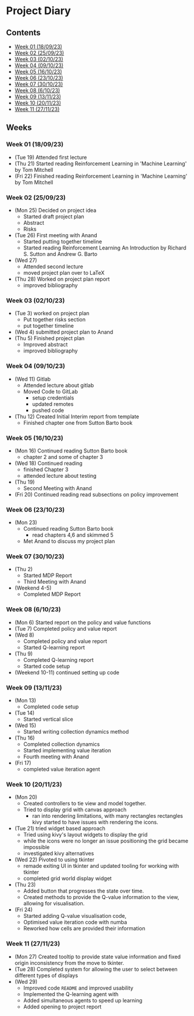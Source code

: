 <!-- omit in toc -->
# Project Diary

<!-- omit in toc -->
## Contents
- [Week 01 (18/09/23)](#week-01-180923)
- [Week 02 (25/09/23)](#week-02-250923)
- [Week 03 (02/10/23)](#week-03-021023)
- [Week 04 (09/10/23)](#week-04-091023)
- [Week 05 (16/10/23)](#week-05-161023)
- [Week 06 (23/10/23)](#week-06-231023)
- [Week 07 (30/10/23)](#week-07-301023)
- [Week 08 (6/10/23)](#week-08-61023)
- [Week 09 (13/11/23)](#week-09-131123)
- [Week 10 (20/11/23)](#week-10-201123)
- [Week 11 (27/11/23)](#week-11-271123)

<!-- omit in toc -->
## Weeks

### Week 01 (18/09/23)

 - (Tue 19) Attended first lecture 
 - (Thu 21) Started reading Reinforcement Learning in 'Machine Learning' by Tom Mitchell
 - (Fri 22) Finished reading Reinforcement Learning in 'Machine Learning' by Tom Mitchell

### Week 02 (25/09/23)

 - (Mon 25) Decided on project idea 
   - Started draft project plan 
   -  Abstract
   -  Risks
-  (Tue 26) First meeting with Anand
   - Started putting together timeline
   - Started reading Reinforcement Learning An Introduction by Richard S. Sutton and Andrew G. Barto
 - (Wed 27) 
   - Attended second lecture
   - moved project plan over to LaTeX
 - (Thu 28) Worked on project plan report 
   - improved bibliography

### Week 03 (02/10/23)

 - (Tue 3) worked on project plan
   - Put together risks section 
   - put together timeline 
 - (Wed 4) submitted project plan to Anand
 - (Thu 5) Finished project plan
   - Improved abstract
   - improved bibliography

### Week 04 (09/10/23)

 - (Wed 11) Gitlab
   - Attended lecture about gitlab
   - Moved Code to GitLab 
     - setup credentials
     - updated remotes
     - pushed code
 - (Thu 12) Created Initial Interim report from template
   - Finished chapter one from Sutton Barto book

### Week 05 (16/10/23)

 - (Mon 16) Continued reading Sutton Barto book
   - chapter 2 and some of chapter 3
 - (Wed 18) Continued reading
   - finished Chapter 3
   - attended lecture about testing
 - (Thu 19)
   - Second Meeting with Anand
 - (Fri 20) Continued reading read subsections on policy improvement

### Week 06 (23/10/23)

 - (Mon 23) 
   - Continued reading Sutton Barto book
     - read chapters 4,6 and skimmed 5
   - Met Anand to discuss my project plan

### Week 07 (30/10/23)

 - (Thu 2) 
   - Started MDP Report
   - Third Meeting with Anand
 - (Weekend 4-5)
   - Completed MDP Report

### Week 08 (6/10/23)

 - (Mon 6) Started report on the policy and value functions
 - (Tue 7) Completed policy and value report
 - (Wed 8) 
   - Completed policy and value report
   - Started Q-learning report
 - (Thu 9) 
   - Completed Q-learning report
   - Started code setup
 - (Weekend 10-11) continued setting up code

### Week 09 (13/11/23)

 - (Mon 13) 
   - Completed code setup 
 - (Tue 14) 
   - Started vertical slice
 - (Wed 15)
   - Started writing collection dynamics method
 - (Thu 16)
   - Completed collection dynamics
   - Started implementing value iteration
   - Fourth meeting with Anand
 - (Fri 17)
   - completed value iteration agent

### Week 10 (20/11/23)

 - (Mon 20) 
   - Created controllers to tie view and model together.
   - Tried to display grid with canvas approach
     - ran into rendering limitations, with many rectangles rectangles kivy started to have issues with rendering the icons.
 - (Tue 21) tried widget based approach
   - Tried using kivy's layout widgets to display the grid
   - while the icons were no longer an issue positioning the grid became impossible 
   - investigated kivy alternatives
 - (Wed 22) Pivoted to using tkinter 
   - remade exiting UI in tkinter and updated tooling for working with tkinter
   - completed grid world display widget
 - (Thu 23)
   - Added button that progresses the state over time.
   - Created methods to provide the Q-value information to the view, allowing for visualisation.
 - (Fri 24)
   - Started adding Q-value visualisation code, 
   - Optimised value iteration code with numba
   - Reworked how cells are provided their information

### Week 11 (27/11/23)

 - (Mon 27) Created tooltip to provide state value information and fixed origin inconsistency from the move to tkinter.
 - (Tue 28) Completed system for allowing the user to select between different types of displays
 - (Wed 29)
   - Improved code `README` and improved usability 
   - Implemented the Q-learning agent with 
   - Added simultaneous agents to speed up learning
   - Added opening to project report